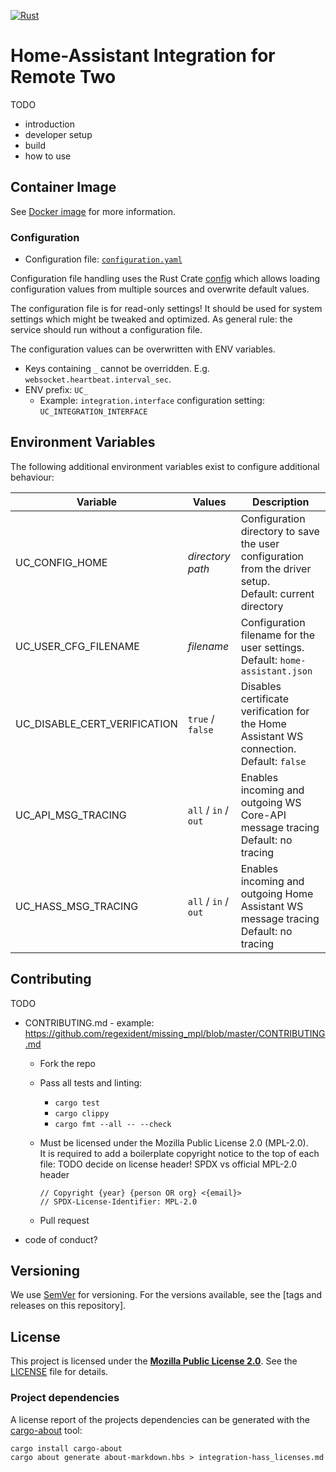 [![Rust](https://github.com/aitatoi/integration-home-assistant/actions/workflows/build.yml/badge.svg)](https://github.com/aitatoi/integration-home-assistant/actions/workflows/build.yml)

# Home-Assistant Integration for Remote Two

TODO
- introduction
- developer setup
- build
- how to use

## Container Image

See [Docker image](./docker/README.md) for more information.

### Configuration

- Configuration file: [`configuration.yaml`](configuration.yaml)

Configuration file handling uses the Rust Crate [config](https://docs.rs/config/latest/config/#) which allows
loading configuration values from multiple sources and overwrite default values.

The configuration file is for read-only settings! It should be used for system settings which might be tweaked and
optimized. As general rule: the service should run without a configuration file.

The configuration values can be overwritten with ENV variables.

- Keys containing `_` cannot be overridden. E.g. `websocket.heartbeat.interval_sec`.
- ENV prefix: `UC_`
  - Example: `integration.interface` configuration setting: `UC_INTEGRATION_INTERFACE`

## Environment Variables

The following additional environment variables exist to configure additional behaviour:

| Variable                     | Values               | Description                                                                                                 |
|------------------------------|----------------------|-------------------------------------------------------------------------------------------------------------|
| UC_CONFIG_HOME               | _directory path_     | Configuration directory to save the user configuration from the driver setup.<br>Default: current directory |
| UC_USER_CFG_FILENAME         | _filename_           | Configuration filename for the user settings.<br>Default: `home-assistant.json`                             |
| UC_DISABLE_CERT_VERIFICATION | `true` / `false`     | Disables certificate verification for the Home Assistant WS connection.<br>Default: `false`                 |
| UC_API_MSG_TRACING           | `all` / `in` / `out` | Enables incoming and outgoing WS Core-API message tracing<br>Default: no tracing                            |
| UC_HASS_MSG_TRACING          | `all` / `in` / `out` | Enables incoming and outgoing Home Assistant WS message tracing<br>Default: no tracing                      |

## Contributing

TODO
- CONTRIBUTING.md - example: <https://github.com/regexident/missing_mpl/blob/master/CONTRIBUTING.md>
  - Fork the repo
  - Pass all tests and linting:
    - `cargo test`
    - `cargo clippy`
    - `cargo fmt --all -- --check`
  - Must be licensed under the Mozilla Public License 2.0 (MPL-2.0).  
    It is required to add a boilerplate copyright notice to the top of each file:
    TODO decide on license header! SPDX vs official MPL-2.0 header

    ```
    // Copyright {year} {person OR org} <{email}>
    // SPDX-License-Identifier: MPL-2.0
    ```
    
  - Pull request
- code of conduct?

## Versioning

We use [SemVer](http://semver.org/) for versioning. For the versions available, see the [tags and releases on this repository].

## License

This project is licensed under the [**Mozilla Public License 2.0**](https://choosealicense.com/licenses/mpl-2.0/).
See the [LICENSE](LICENSE) file for details.

### Project dependencies

A license report of the projects dependencies can be generated with the
[cargo-about](https://crates.io/crates/cargo-about) tool:

```shell
cargo install cargo-about
cargo about generate about-markdown.hbs > integration-hass_licenses.md
```
